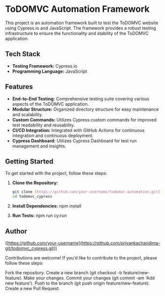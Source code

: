# ToDOMVC Automation Framework

This project is an automation framework built to test the ToDOMVC website using Cypress.io and JavaScript. The framework provides a robust testing infrastructure to ensure the functionality and stability of the ToDOMVC application.

## Tech Stack

- **Testing Framework:** Cypress.io
- **Programming Language:** JavaScript

## Features

- **End-to-End Testing:** Comprehensive testing suite covering various aspects of the ToDOMVC application.
- **Modular Structure:** Organized directory structure for easy maintenance and scalability.
- **Custom Commands:** Utilizes Cypress custom commands for improved test readability and reusability.
- **CI/CD Integration:** Integrated with GitHub Actions for continuous integration and continuous deployment.
- **Cypress Dashboard:** Utilizes Cypress Dashboard for test run management and insights.

## Getting Started

To get started with the project, follow these steps:

1. **Clone the Repository:**
   ```bash
   git clone [https://github.com/your-username/todomvc-automation.git](https://github.com/priyankachandima-git/todomvc_cypress.git)
   cd todomvc_cypress
   
2. **Install Dependencies:**
   npm install
   
3. **Run Tests:**
   npm run cy:run

## Author
([https://github.com/your-username](https://github.com/priyankachandima-git/todomvc_cypress.git))

Contributions are welcome! If you'd like to contribute to the project, please follow these steps:

Fork the repository.
Create a new branch (git checkout -b feature/new-feature).
Make your changes.
Commit your changes (git commit -am 'Add new feature').
Push to the branch (git push origin feature/new-feature).
Create a new Pull Request.
